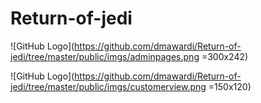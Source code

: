 # Return-of-jedi

![GitHub Logo](https://github.com/dmawardi/Return-of-jedi/tree/master/public/imgs/adminpages.png =300x242)


![GitHub Logo](https://github.com/dmawardi/Return-of-jedi/tree/master/public/imgs/customerview.png =150x120)